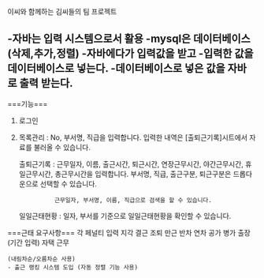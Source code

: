 이씨와 함께하는 김씨들의 팀 프로젝트

-자바는 입력 시스템으로서 활용
-mysql은 데이터베이스(삭제,추가,정렬)
-자바에다가 입력값을 받고
-입력한 값을 데이터베이스로 넣는다.
-데이터베이스로 넣은 값을 자바로 출력 받는다.
-
===기능===
1. 로그인

3. 목록관리 : No, 부서명, 직급을 입력합니다. 입력한 내역은 [출퇴근기록]시트에서 자료를 불러올 수 있습니다.
   
   출퇴근기록 ​: 근무일자, 이름, 출근시간, 퇴근시간, 연장근무시간, 야간근무시간, 휴일근무시간, 총근무시간을 입력합니다. 
                 부서명, 직급, 출근구분, 퇴근구분은 드롭다운으로 선택할 수 있습니다. 

                 근무일자, 부서명, 이름, 직급으로 검색을 할 수 있습니다.

   일일근태현황 : 일자, 부서를 기준으로 일일근태현황을 확인할 수 있습니다.

  
===근태 요구사항===
각 페널티 입력
   지각
   결근
   조퇴
   만근
   반차
   연차
   공가
   병가
   출장(기간 입력)
   자택 근무
   
    (내림차순/오름차순 사용)
    - 출근 랭킹 시스템 도입 (자동 정렬 기능 사용)

 





